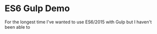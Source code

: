 # ES6 Gulp Demo

For the longest time I've wanted to use ES6/2015 with Gulp but I haven't been able to 
